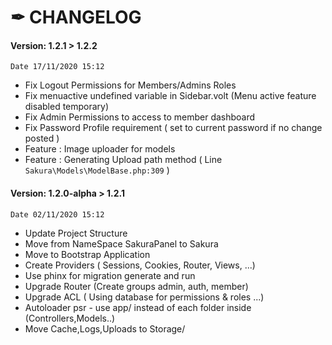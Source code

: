 # ✒ CHANGELOG


#### Version: 1.2.1 > 1.2.2
``Date 17/11/2020 15:12``
* Fix Logout Permissions for Members/Admins Roles
* Fix menuactive undefined variable in Sidebar.volt (Menu active feature disabled temporary)
* Fix Admin Permissions to access to member dashboard
* Fix Password Profile requirement ( set to current password if no change posted )
* Feature : Image uploader for models
* Feature : Generating Upload path method ( Line ``Sakura\Models\ModelBase.php:309`` )


#### Version: 1.2.0-alpha > 1.2.1  
``Date 02/11/2020 15:12``

* Update Project Structure
* Move from NameSpace SakuraPanel to Sakura
* Move to Bootstrap Application
* Create Providers ( Sessions, Cookies, Router, Views, ...) 
* Use phinx for migration generate and run
* Upgrade Router (Create groups admin, auth, member)
* Upgrade ACL ( Using database for permissions & roles ...)
* Autoloader psr - use app/ instead of each folder inside (Controllers,Models..)
* Move Cache,Logs,Uploads to Storage/